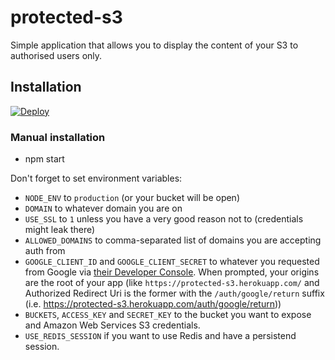 # protected-s3

Simple application that allows you to display the content of your S3 to authorised users only.


## Installation

[![Deploy](https://www.herokucdn.com/deploy/button.png)](https://heroku.com/deploy)

### Manual installation

* npm start

Don't forget to set environment variables:

* `NODE_ENV` to `production` (or your bucket will be open)
* `DOMAIN` to whatever domain you are on
* `USE_SSL` to `1` unless you have a very good reason not to (credentials might leak there)
* `ALLOWED_DOMAINS` to comma-separated list of domains you are accepting auth from
* `GOOGLE_CLIENT_ID` and `GOOGLE_CLIENT_SECRET` to whatever you requested from Google via [their Developer Console](https://console.developers.google.com/). When prompted, your origins are the root of your app (like `https://protected-s3.herokuapp.com/` and Authorized Redirect Uri is the former with the `/auth/google/return` suffix (i.e. https://protected-s3.herokuapp.com/auth/google/return))
* `BUCKETS`, `ACCESS_KEY` and `SECRET_KEY` to the bucket you want to expose and Amazon Web Services S3 credentials.
* `USE_REDIS_SESSION` if you want to use Redis and have a persistend session.
